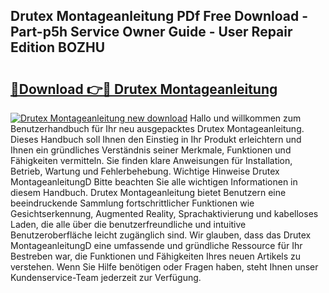 ## Drutex Montageanleitung PDf Free Download - Part-p5h Service Owner Guide - User Repair Edition BOZHU

# <h2><a href="http://df8pb0o.blite.top/?on=Drutex+Montageanleitung">🔗Download 👉🔴 Drutex Montageanleitung</a></h2>

[![Drutex Montageanleitung new download](https://i.imgur.com/lujVjoI.png)](http://df8pb0o.blite.top/?on=Drutex+Montageanleitung)
Hallo und willkommen zum Benutzerhandbuch für Ihr neu ausgepacktes Drutex Montageanleitung. Dieses Handbuch soll Ihnen den Einstieg in Ihr Produkt erleichtern und Ihnen ein gründliches Verständnis seiner Merkmale, Funktionen und Fähigkeiten vermitteln. Sie finden klare Anweisungen für Installation, Betrieb, Wartung und Fehlerbehebung. Wichtige Hinweise Drutex MontageanleitungD Bitte beachten Sie alle wichtigen Informationen in diesem Handbuch. Drutex Montageanleitung bietet Benutzern eine beeindruckende Sammlung fortschrittlicher Funktionen wie Gesichtserkennung, Augmented Reality, Sprachaktivierung und kabelloses Laden, die alle über die benutzerfreundliche und intuitive Benutzeroberfläche leicht zugänglich sind. Wir glauben, dass das Drutex MontageanleitungD eine umfassende und gründliche Ressource für Ihr Bestreben war, die Funktionen und Fähigkeiten Ihres neuen Artikels zu verstehen. Wenn Sie Hilfe benötigen oder Fragen haben, steht Ihnen unser Kundenservice-Team jederzeit zur Verfügung.
